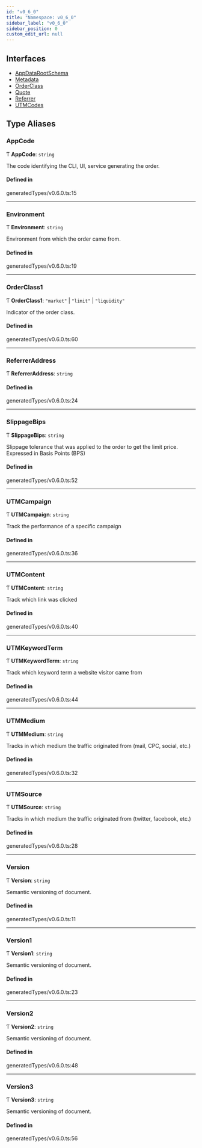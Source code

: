 ```yaml
---
id: "v0_6_0"
title: "Namespace: v0_6_0"
sidebar_label: "v0_6_0"
sidebar_position: 0
custom_edit_url: null
---
```


## Interfaces

- [AppDataRootSchema](../interfaces/v0_6_0.AppDataRootSchema.md)
- [Metadata](../interfaces/v0_6_0.Metadata.md)
- [OrderClass](../interfaces/v0_6_0.OrderClass.md)
- [Quote](../interfaces/v0_6_0.Quote.md)
- [Referrer](../interfaces/v0_6_0.Referrer.md)
- [UTMCodes](../interfaces/v0_6_0.UTMCodes.md)

## Type Aliases

### AppCode

Ƭ **AppCode**: `string`

The code identifying the CLI, UI, service generating the order.

#### Defined in

generatedTypes/v0.6.0.ts:15

___

### Environment

Ƭ **Environment**: `string`

Environment from which the order came from.

#### Defined in

generatedTypes/v0.6.0.ts:19

___

### OrderClass1

Ƭ **OrderClass1**: ``"market"`` \| ``"limit"`` \| ``"liquidity"``

Indicator of the order class.

#### Defined in

generatedTypes/v0.6.0.ts:60

___

### ReferrerAddress

Ƭ **ReferrerAddress**: `string`

#### Defined in

generatedTypes/v0.6.0.ts:24

___

### SlippageBips

Ƭ **SlippageBips**: `string`

Slippage tolerance that was applied to the order to get the limit price. Expressed in Basis Points (BPS)

#### Defined in

generatedTypes/v0.6.0.ts:52

___

### UTMCampaign

Ƭ **UTMCampaign**: `string`

Track the performance of a specific campaign

#### Defined in

generatedTypes/v0.6.0.ts:36

___

### UTMContent

Ƭ **UTMContent**: `string`

Track which link was clicked

#### Defined in

generatedTypes/v0.6.0.ts:40

___

### UTMKeywordTerm

Ƭ **UTMKeywordTerm**: `string`

Track which keyword term a website visitor came from

#### Defined in

generatedTypes/v0.6.0.ts:44

___

### UTMMedium

Ƭ **UTMMedium**: `string`

Tracks in which medium the traffic originated from (mail, CPC, social, etc.)

#### Defined in

generatedTypes/v0.6.0.ts:32

___

### UTMSource

Ƭ **UTMSource**: `string`

Tracks in which medium the traffic originated from (twitter, facebook, etc.)

#### Defined in

generatedTypes/v0.6.0.ts:28

___

### Version

Ƭ **Version**: `string`

Semantic versioning of document.

#### Defined in

generatedTypes/v0.6.0.ts:11

___

### Version1

Ƭ **Version1**: `string`

Semantic versioning of document.

#### Defined in

generatedTypes/v0.6.0.ts:23

___

### Version2

Ƭ **Version2**: `string`

Semantic versioning of document.

#### Defined in

generatedTypes/v0.6.0.ts:48

___

### Version3

Ƭ **Version3**: `string`

Semantic versioning of document.

#### Defined in

generatedTypes/v0.6.0.ts:56
